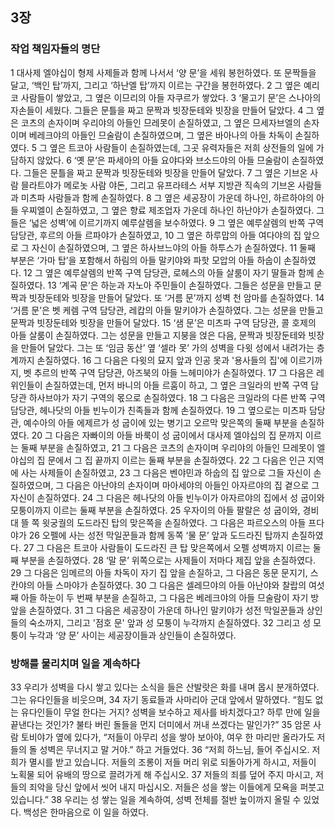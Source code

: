 ## 3장
### 작업 책임자들의 명단
1 대사제 엘야십이 형제 사제들과 함께 나서서 ‘양 문’을 세워 봉헌하였다. 또 문짝들을 달고, ‘백인 탑’까지, 그리고 ‘하난엘 탑’까지 이르는 구간을 봉헌하였다.
2 그 옆은 예리코 사람들이 쌓았고, 그 옆은 이므리의 아들 자쿠르가 쌓았다.
3 ‘물고기 문’은 스나아의 자손들이 세웠다. 그들은 문틀을 짜고 문짝과 빗장둔테와 빗장을 만들어 달았다.
4 그 옆은 코츠의 손자이며 우리야의 아들인 므레못이 손질하였고, 그 옆은 므세자브엘의 손자이며 베레크야의 아들인 므술람이 손질하였으며, 그 옆은 바아나의 아들 차독이 손질하였다.
5 그 옆은 트코아 사람들이 손질하였는데, 그곳 유력자들은 저희 상전들의 일에 가담하지 않았다.
6 ‘옛 문’은 파세아의 아들 요야다와 브소드야의 아들 므술람이 손질하였다. 그들은 문틀을 짜고 문짝과 빗장둔테와 빗장을 만들어 달았다.
7 그 옆은 기브온 사람 믈라트야가 메로놋 사람 야돈, 그리고 유프라테스 서부 지방관 직속의 기브온 사람들과 미츠파 사람들과 함께 손질하였다.
8 그 옆은 세공장이 가운데 하나인, 하르하야의 아들 우찌엘이 손질하였고, 그 옆은 향료 제조업자 가운데 하나인 하난야가 손질하였다. 그들은 ‘넓은 성벽’에 이르기까지 예루살렘을 보수하였다.
9 그 옆은 예루살렘의 반쪽 구역 담당관, 후르의 아들 르파야가 손질하였고,
10 그 옆은 하루맙의 아들 여다야의 집 앞으로 그 자신이 손질하였으며, 그 옆은 하사브느야의 아들 하투스가 손질하였다.
11 둘째 부분은 ‘가마 탑’을 포함해서 하림의 아들 말키야와 파핫 모압의 아들 하숩이 손질하였다.
12 그 옆은 예루살렘의 반쪽 구역 담당관, 로헤스의 아들 살룸이 자기 딸들과 함께 손질하였다.
13 ‘계곡 문’은 하눈과 자노아 주민들이 손질하였다. 그들은 성문을 만들고 문짝과 빗장둔테와 빗장을 만들어 달았다. 또 ‘거름 문’까지 성벽 천 암마를 손질하였다.
14 ‘거름 문’은 벳 케렘 구역 담당관, 레캅의 아들 말키야가 손질하였다. 그는 성문을 만들고 문짝과 빗장둔테와 빗장을 만들어 달았다.
15 ‘샘 문’은 미츠파 구역 담당관, 콜 호제의 아들 살룸이 손질하였다. 그는 성문을 만들고 지붕을 얹은 다음, 문짝과 빗장둔테와 빗장을 만들어 달았다. 그는 또 ‘임금 동산’ 옆 ‘셀라 못’ 가의 성벽을 다윗 성에서 내려가는 층계까지 손질하였다.
16 그 다음은 다윗의 묘지 앞과 인공 못과 '용사들의 집'에 이르기까지, 벳 추르의 반쪽 구역 담당관, 아즈북의 아들 느헤미야가 손질하였다.
17 그 다음은 레위인들이 손질하였는데, 먼저 바니의 아들 르훔이 하고, 그 옆은 크일라의 반쪽 구역 담당관 하사브야가 자기 구역의 몫으로 손질하였다.
18 그 다음은 크일라의 다른 반쪽 구역 담당관, 헤나닷의 아들 빈누이가 친족들과 함께 손질하였다.
19 그 옆으로는 미츠파 담당관, 예수아의 아들 에제르가 성 굽이에 있는 병기고 오르막 맞은쪽의 둘째 부분을 손질하였다.
20 그 다음은 자빠이의 아들 바룩이 성 굽이에서 대사제 엘야십의 집 문까지 이르는 둘째 부분을 손질하였고,
21 그 다음은 코츠의 손자이며 우리야의 아들인 므레못이 엘야십의 집 문에서 그 집 끝까지 이르는 둘째 부분을 손질하였다.
22 그 다음은 인근 지역에 사는 사제들이 손질하였고,
23 그 다음은 벤야민과 하숩의 집 앞으로 그들 자신이 손질하였으며, 그 다음은 아난야의 손자이며 마아세야의 아들인 아자르야의 집 곁으로 그 자신이 손질하였다.
24 그 다음은 헤나닷의 아들 빈누이가 아자르야의 집에서 성 굽이와 모퉁이까지 이르는 둘째 부분을 손질하였다.
25 우자이의 아들 팔랄은 성 굽이와, 경비대 뜰 쪽 윗궁궐의 도드라진 탑의 맞은쪽을 손질하였다. 그 다음은 파르오스의 아들 프다야가
26 오펠에 사는 성전 막일꾼들과 함께 동쪽 ‘물 문’ 앞과 도드라진 탑까지 손질하였다.
27 그 다음은 트코아 사람들이 도드라진 큰 탑 맞은쪽에서 오펠 성벽까지 이르는 둘째 부분을 손질하였다.
28 ‘말 문’ 위쪽으로는 사제들이 저마다 제집 앞을 손질하였다.
29 그 다음은 임메르의 아들 차독이 자기 집 앞을 손질하고, 그 다음은 동문 문지기, 스칸야의 아들 스마야가 손질하였다.
30 그 다음은 셀레므야의 아들 아난야와 찰랍의 여섯째 아들 하눈이 두 번째 부분을 손질하고, 그 다음은 베레크야의 아들 므술람이 자기 방 앞을 손질하였다.
31 그 다음은 세공장이 가운데 하나인 말키야가 성전 막일꾼들과 상인들의 숙소까지, 그리고 '점호 문' 앞과 성 모퉁이 누각까지 손질하였다.
32 그리고 성 모퉁이 누각과 ‘양 문’ 사이는 세공장이들과 상인들이 손질하였다.
### 방해를 물리치며 일을 계속하다
33 우리가 성벽을 다시 쌓고 있다는 소식을 들은 산발랏은 화를 내며 몹시 분개하였다. 그는 유다인들을 비웃으며,
34 자기 동료들과 사마리아 군대 앞에서 말하였다. “힘도 없는 유다인들이 무얼 한다는 거지? 성벽을 보수하고 제사를 바치겠다고? 하루 만에 일을 끝낸다는 것인가? 불타 버린 돌들을 먼지 더미에서 꺼내 쓰겠다는 말인가?”
35 암몬 사람 토비야가 옆에 있다가, “저들이 아무리 성을 쌓아 보아야, 여우 한 마리만 올라가도 저들의 돌 성벽은 무너지고 말 거야.” 하고 거들었다.
36 “저희 하느님, 들어 주십시오. 저희가 멸시를 받고 있습니다. 저들의 조롱이 저들 머리 위로 되돌아가게 하시고, 저들이 노획물 되어 유배의 땅으로 끌려가게 해 주십시오.
37 저들의 죄를 덮어 주지 마시고, 저들의 죄악을 당신 앞에서 씻어 내지 마십시오. 저들은 성을 쌓는 이들에게 모욕을 퍼붓고 있습니다.”
38 우리는 성 쌓는 일을 계속하여, 성벽 전체를 절반 높이까지 올릴 수 있었다. 백성은 한마음으로 이 일을 하였다.
